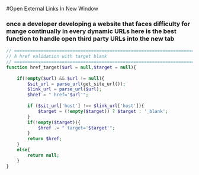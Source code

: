 #Open External Links In New Window

### once a developer developing a website that faces difficulty for mange continually in every dynamic URLs here is the best function to handle  open third party URLs into the new tab

```php
// ==============================================================================
// A href validation with target blank
// ==============================================================================
function href_target($url = null,$target = null){
 
	if(!empty($url) && $url != null){
		$sit_url = parse_url(get_site_url());
		$link_url = parse_url($url);
		$href = " href='$url'";
	 
		if ($sit_url['host'] !== $link_url['host']){
			$target = (!empty($target)) ? $target : '_blank';
		}
		if(!empty($target)){
			$href .= " target='$target'";
		}
		return $href;
	}
	else{
		return null;
	}
}
```